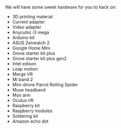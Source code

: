 We will have some sweet hardware for you to hack on: 

- 3D printing material
- Current adapter
- Video adapter
- Anycubic i3 mega
- Arduino kit
- ASUS Zenwatch 2
- Google Home Mini
- Grove starter kit plus
- Grove starter kit plus gen2
- Intel edison
- Leap motion
- Merge VR
- Mi band 2
- Mini-drone Parrot Rolling Spider
- Muse headband
- Myo arm
- Oculus rift
- Raspberry kit
- Raspberry modules
- Soldering kit
- Amazon echo dot